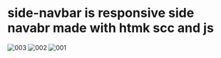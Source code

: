 # side-navbar is responsive side navabr made with htmk scc and js
![003](https://user-images.githubusercontent.com/98063069/211415860-4bcb5306-812d-4bea-8224-48c8c2ad0627.jpg)
![002](https://user-images.githubusercontent.com/98063069/211415864-04b77f67-fae1-44ad-a7fc-2ebab99f2e4b.PNG)
![001](https://user-images.githubusercontent.com/98063069/211415866-ece80612-9aca-4b9b-8eba-968ba17fa96f.PNG)
